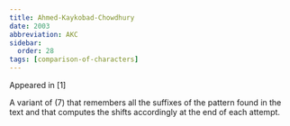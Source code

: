 ```yaml
---
title: Ahmed-Kaykobad-Chowdhury
date: 2003
abbreviation: AKC
sidebar:
  order: 28
tags: [comparison-of-characters]
---
```


Appeared in [1]

A variant of (7) that remembers all the suffixes of the pattern found in the text and that computes the shifts accordingly at the end of each attempt.
